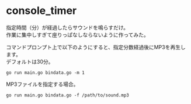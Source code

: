 # console_timer
指定時間（分）が経過したらサウンドを鳴らすだけ。  
作業に集中しすぎて座りっぱなしならないように作ってみた。  

コマンドプロンプト上で以下のようにすると、指定分数経過後にMP3を再生します。  
デフォルトは30分。

```
go run main.go bindata.go -m 1
```

MP3ファイルを指定する場合。
```
go run main.go bindata.go -f /path/to/sound.mp3
```
